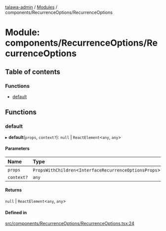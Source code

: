 [talawa-admin](../README.md) / [Modules](../modules.md) / components/RecurrenceOptions/RecurrenceOptions

# Module: components/RecurrenceOptions/RecurrenceOptions

## Table of contents

### Functions

- [default](components_RecurrenceOptions_RecurrenceOptions.md#default)

## Functions

### default

▸ **default**(`props`, `context?`): ``null`` \| `ReactElement`\<`any`, `any`\>

#### Parameters

| Name | Type |
| :------ | :------ |
| `props` | `PropsWithChildren`\<`InterfaceRecurrenceOptionsProps`\> |
| `context?` | `any` |

#### Returns

``null`` \| `ReactElement`\<`any`, `any`\>

#### Defined in

[src/components/RecurrenceOptions/RecurrenceOptions.tsx:24](https://github.com/ice-009/talawa-admin/blob/843d265/src/components/RecurrenceOptions/RecurrenceOptions.tsx#L24)
